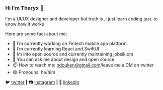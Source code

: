 ### Hi I'm Theryx 👋

I'm a UI/UX designer and developer
but truth is ,I just learn coding just. to know how it works

Here are some fact about me:

- 🔭 I’m currently working on Fintech mobile app platform.
- 🌱 I’m currently learning React and SwiftUI
- 👯 Im into open source and currently maintaining jobsik.cm
- 💬 You can ask me about design and open source
- 📫 How to reach me: ndouken@gmail.com/leave me a DM on twitter
- 😄 Pronouns: he/him

🐦 [twitter][twitter] **|** 
📷 [instagram][instagram] **|** 
👔 [linkedin][linkedin]


[twitter]: https://twitter.com/NTheryx
[instagram]: https://www.instagram.com/ntheryx/
[linkedin]: https://www.linkedin.com/in/ndoukentheryx/
